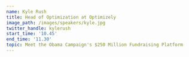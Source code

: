 ```yaml
---
name: Kyle Rush
title: Head of Optimization at Optimizely
image_path: /images/speakers/kyle.jpg
twitter_handle: kylerush
start_time: '10.45'
end_time: '11.30'
topic: Meet the Obama Campaign's $250 Million Fundraising Platform
---
```

